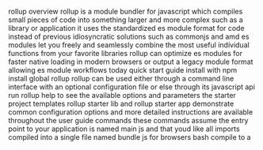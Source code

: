 rollup overview rollup is a module bundler for javascript which compiles small pieces of code into something larger and more complex such as a library or application it uses the standardized es module format for code instead of previous idiosyncratic solutions such as commonjs and amd es modules let you freely and seamlessly combine the most useful individual functions from your favorite libraries rollup can optimize es modules for faster native loading in modern browsers or output a legacy module format allowing es module workflows today quick start guide install with npm install global rollup rollup can be used either through a command line interface with an optional configuration file or else through its javascript api run rollup help to see the available options and parameters the starter project templates rollup starter lib and rollup starter app demonstrate common configuration options and more detailed instructions are available throughout the user guide commands these commands assume the entry point to your application is named main js and that youd like all imports compiled into a single file named bundle js for browsers bash compile to a